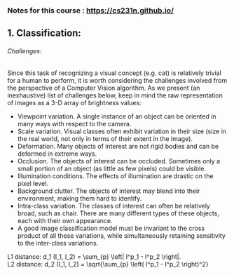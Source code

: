 ### Notes for this course : https://cs231n.github.io/

## 1. Classification:

###### Challenges:

Since this task of recognizing a visual concept (e.g. cat) is relatively trivial for a human to perform, it is worth considering the challenges involved from the perspective of a Computer Vision algorithm. As we present (an inexhaustive) list of challenges below, keep in mind the raw representation of images as a 3-D array of brightness values:

- Viewpoint variation. A single instance of an object can be oriented in many ways with respect to the camera.
- Scale variation. Visual classes often exhibit variation in their size (size in the real world, not only in terms of their extent in the image).
- Deformation. Many objects of interest are not rigid bodies and can be deformed in extreme ways.
- Occlusion. The objects of interest can be occluded. Sometimes only a small portion of an object (as little as few pixels) could be visible.
- Illumination conditions. The effects of illumination are drastic on the pixel level.
- Background clutter. The objects of interest may blend into their environment, making them hard to identify.
- Intra-class variation. The classes of interest can often be relatively broad, such as chair. There are many different types of these objects, each with their own appearance.
- A good image classification model must be invariant to the cross product of all these variations, while simultaneously retaining sensitivity to the inter-class variations.

L1 distance: d_1 (I_1, I_2) = \sum_{p} \left| I^p_1 - I^p_2 \right|.      \
L2 distance: d_2 (I_1, I_2) = \sqrt{\sum_{p} \left( I^p_1 - I^p_2 \right)^2}
